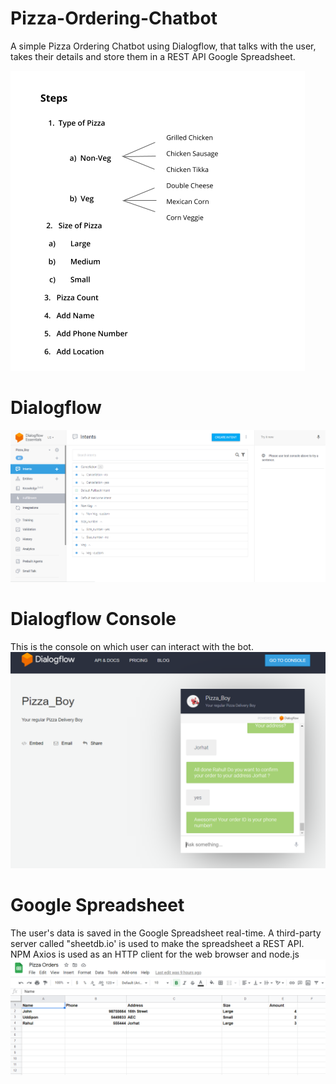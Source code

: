 # Pizza-Ordering-Chatbot
A simple Pizza Ordering Chatbot using Dialogflow, that talks with the user, takes their details and store them in a REST API Google Spreadsheet.

![](img/Steps.PNG)

# Dialogflow
![](img/CaptureDialogflow.PNG)

# Dialogflow Console
This is the console on which user can interact with the bot.
![](img/CaptureConsole.PNG)

# Google Spreadsheet
The user's data is saved in the Google Spreadsheet real-time. A third-party server called "sheetdb.io' is used to make the spreadsheet a REST API. NPM Axios is used as an HTTP client for the web browser and node.js
![](img/CaptureSheet.PNG)
